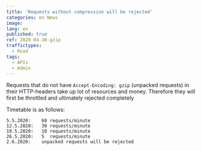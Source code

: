 ```yaml
---
title: 'Requests without compression will be rejected'
categories: en News
image:
lang: en
published: true
ref: 2020-04-30-gzip
traffictypes:
  - Road
tags:
  - APIs
  - Admin
---
```


Requests that do not have `Accept-Encoding: gzip` (unpacked requests) in their
HTTP-headers take up lot of resources and money. Therefore they will first be
throttled and ultimately rejected completely

Timetable is as follows:

```
5.5.2020:    60 requests/minute
12.5.2020:   30 requests/minute
19.5.2020:   10 requests/minute
26.5.2020:   5  requests/minute
2.6.2020:    unpacked requests will be rejected
```
